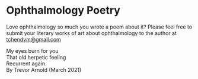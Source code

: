 # Ophthalmology Poetry
Love ophthalmology so much you wrote a poem about it? Please feel free to submit your literary works of art about ophthalmology to the author at tchendvm@gmail.com

My eyes burn for you</br>
That old herpetic feeling</br>
Recurrent again</br>
By Trevor Arnold (March 2021)